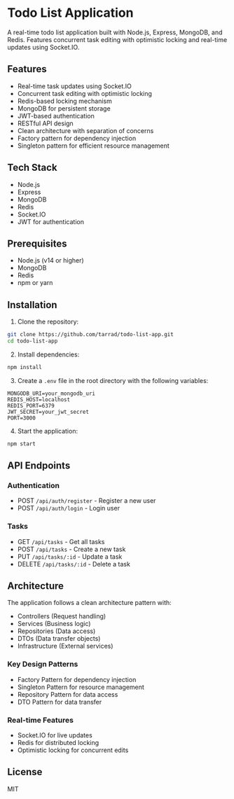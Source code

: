 # Todo List Application

A real-time todo list application built with Node.js, Express, MongoDB, and Redis. Features concurrent task editing with optimistic locking and real-time updates using Socket.IO.

## Features

- Real-time task updates using Socket.IO
- Concurrent task editing with optimistic locking
- Redis-based locking mechanism
- MongoDB for persistent storage
- JWT-based authentication
- RESTful API design
- Clean architecture with separation of concerns
- Factory pattern for dependency injection
- Singleton pattern for efficient resource management

## Tech Stack

- Node.js
- Express
- MongoDB
- Redis
- Socket.IO
- JWT for authentication

## Prerequisites

- Node.js (v14 or higher)
- MongoDB
- Redis
- npm or yarn

## Installation

1. Clone the repository:
```bash
git clone https://github.com/tarrad/todo-list-app.git
cd todo-list-app
```

2. Install dependencies:
```bash
npm install
```

3. Create a `.env` file in the root directory with the following variables:
```env
MONGODB_URI=your_mongodb_uri
REDIS_HOST=localhost
REDIS_PORT=6379
JWT_SECRET=your_jwt_secret
PORT=3000
```

4. Start the application:
```bash
npm start
```

## API Endpoints

### Authentication
- POST `/api/auth/register` - Register a new user
- POST `/api/auth/login` - Login user

### Tasks
- GET `/api/tasks` - Get all tasks
- POST `/api/tasks` - Create a new task
- PUT `/api/tasks/:id` - Update a task
- DELETE `/api/tasks/:id` - Delete a task

## Architecture

The application follows a clean architecture pattern with:
- Controllers (Request handling)
- Services (Business logic)
- Repositories (Data access)
- DTOs (Data transfer objects)
- Infrastructure (External services)

### Key Design Patterns
- Factory Pattern for dependency injection
- Singleton Pattern for resource management
- Repository Pattern for data access
- DTO Pattern for data transfer

### Real-time Features
- Socket.IO for live updates
- Redis for distributed locking
- Optimistic locking for concurrent edits

## License

MIT 